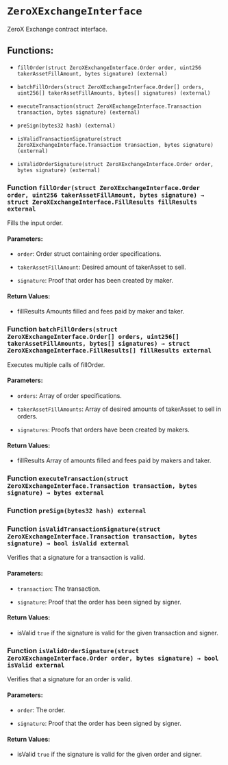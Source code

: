 # `ZeroXExchangeInterface`

ZeroX Exchange contract interface.

## Functions:

- `fillOrder(struct ZeroXExchangeInterface.Order order, uint256 takerAssetFillAmount, bytes signature) (external)`

- `batchFillOrders(struct ZeroXExchangeInterface.Order[] orders, uint256[] takerAssetFillAmounts, bytes[] signatures) (external)`

- `executeTransaction(struct ZeroXExchangeInterface.Transaction transaction, bytes signature) (external)`

- `preSign(bytes32 hash) (external)`

- `isValidTransactionSignature(struct ZeroXExchangeInterface.Transaction transaction, bytes signature) (external)`

- `isValidOrderSignature(struct ZeroXExchangeInterface.Order order, bytes signature) (external)`

### Function `fillOrder(struct ZeroXExchangeInterface.Order order, uint256 takerAssetFillAmount, bytes signature) → struct ZeroXExchangeInterface.FillResults fillResults external`

Fills the input order.

#### Parameters:

- `order`: Order struct containing order specifications.

- `takerAssetFillAmount`: Desired amount of takerAsset to sell.

- `signature`: Proof that order has been created by maker.

#### Return Values:

- fillResults Amounts filled and fees paid by maker and taker.

### Function `batchFillOrders(struct ZeroXExchangeInterface.Order[] orders, uint256[] takerAssetFillAmounts, bytes[] signatures) → struct ZeroXExchangeInterface.FillResults[] fillResults external`

Executes multiple calls of fillOrder.

#### Parameters:

- `orders`: Array of order specifications.

- `takerAssetFillAmounts`: Array of desired amounts of takerAsset to sell in orders.

- `signatures`: Proofs that orders have been created by makers.

#### Return Values:

- fillResults Array of amounts filled and fees paid by makers and taker.

### Function `executeTransaction(struct ZeroXExchangeInterface.Transaction transaction, bytes signature) → bytes external`

### Function `preSign(bytes32 hash) external`

### Function `isValidTransactionSignature(struct ZeroXExchangeInterface.Transaction transaction, bytes signature) → bool isValid external`

Verifies that a signature for a transaction is valid.

#### Parameters:

- `transaction`: The transaction.

- `signature`: Proof that the order has been signed by signer.

#### Return Values:

- isValid `true` if the signature is valid for the given transaction and signer.

### Function `isValidOrderSignature(struct ZeroXExchangeInterface.Order order, bytes signature) → bool isValid external`

Verifies that a signature for an order is valid.

#### Parameters:

- `order`: The order.

- `signature`: Proof that the order has been signed by signer.

#### Return Values:

- isValid `true` if the signature is valid for the given order and signer.
